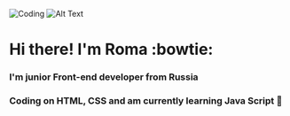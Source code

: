 ![Coding](https://i.gifer.com/ALh3.gif)
![Alt Text](https://media.giphy.com/media/FqdGGgugkC4Xm/giphy.gif)
# Hi there! I'm Roma :bowtie:
### I'm junior Front-end developer from Russia 
### Coding on HTML, CSS and am currently learning Java Script :feet:
